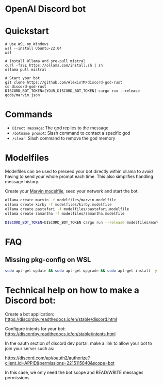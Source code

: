 OpenAI Discord bot
==================

Quickstart
=============

```
# Use WSL on Windows
wsl --install Ubuntu-22.04
wsl

# Install Ollama and pre-pull mistral
curl -fsSL https://ollama.com/install.sh | sh
ollama pull mistral

# Start your bot
git clone https://github.com/AlexisTM/discord-god-rust
cd discord-god-rust
DISCORD_BOT_TOKEN=[YOUR_DISCORD_BOT_TOKEN] cargo run --release gods/marvin.json
```

Commands
=============

- `Direct message`: The god replies to the message
- `/botname prompt`: Slash command to contact a specific god
- `/clear`: Slash command to remove the god memory

Modelfiles
===============

Modelfiles can be used to preseed your bot directly within ollama to avoid having to send your whole prompt each time. This also simplifies handling message history.

Create your [Marvin modelfile](modelfiles/marvin.modelfile), seed your network and start the bot.

```bash
ollama create marvin -f modelfiles/marvin.modelfile
ollama create kirby -f modelfiles/kirby.modelfile
ollama create pastafari -f modelfiles/pastafari.modelfile
ollama create samantha -f modelfiles/samantha.modelfile

DISCORD_BOT_TOKEN=DISCORD_BOT_TOKEN cargo run --release modelfiles/marvin.json
```

FAQ
========

Missing pkg-config on WSL
--------------

```bash
sudo apt-get update && sudo apt-get upgrade && sudo apt-get install -y pkg-config build-essential libudev-dev
```

Technical help on how to make a Discord bot:
==================

Create a bot application: https://discordpy.readthedocs.io/en/stable/discord.html

Configure intents for your bot: https://discordpy.readthedocs.io/en/stable/intents.html

In the oauth section of discord dev portal, make a link to allow your bot to join your server such as:

https://discord.com/api/oauth2/authorize?client_id=APPID&permissions=2215115840&scope=bot

In this case, we only need the bot scope and READ/WRITE messages permissions
